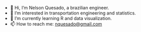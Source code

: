 - 👋 Hi, I’m Nelson Quesado, a brazilian engineer.
- 👀 I’m interested in transportation engineering and statistics.
- 🌱 I’m currently learning R and data visualization.
- 📫 How to reach me: nquesado@gmail.com
